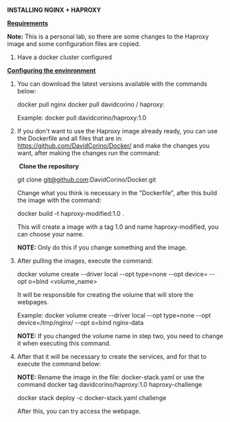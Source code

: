 **INSTALLING NGINX + HAPROXY**

<u>**Requirements**</u>

**Note:** This is a personal lab, so there are some changes to the Haproxy image and some configuration files are copied.

1. Have a docker cluster configured

**<u>Configuring the envinronment</u>**

1. You can download the latest versions available with the commands below:

   

   docker pull nginx
   docker pull davidcorino / haproxy: <version>

   

   Example: docker pull davidcorino/haproxy:1.0

   

2. If you don't want to use the Haproxy image already ready, you can use the Dockerfile and all files that are in: https://github.com/DavidCorino/Docker/ and make the changes you want, after making the changes run the command:

   

   ​		**Clone the repository**

   

   git clone git@github.com:DavidCorino/Docker.git

   

   Change what you think is necessary in the "Dockerfile", after this build the image with the command:

   

   docker build -t haproxy-modified:1.0 .

   

   This will create a image with a tag 1.0 and name haproxy-modified, you can choose your name. 

   

   **NOTE:** Only do this if you change something and the image. 

   
3. After pulling the images, execute the command:

   

   docker volume create --driver local --opt type=none --opt device=<directory> --opt o=bind <volume_name>

   

   It will be responsible for creating the volume that will store the webpages.

   

   Example: docker volume create --driver local --opt type=none --opt device=/tmp/nginx/ --opt o=bind nginx-data

   

   **NOTE:** If you changed the volume name in step two, you need to change it when executing this command.

   

4. After that it will be necessary to create the services, and for that to execute the command below:

   

   **NOTE:** Rename the image in the file: docker-stack.yaml or use the command  docker tag davidcorino/haproxy:1.0 haproxy-challenge

   

   docker stack deploy -c docker-stack.yaml challenge

   

   After this, you can try access the webpage.

   
